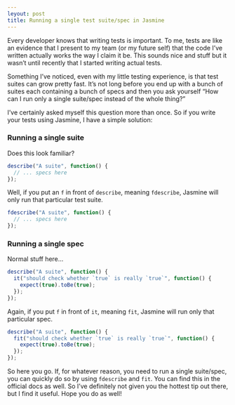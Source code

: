 ```yaml
---
leyout: post
title: Running a single test suite/spec in Jasmine
---
```


Every developer knows that writing tests is important. To me, tests are like an evidence that I present to my team (or my future self) that the code I’ve written actually works the way I claim it be. This sounds nice and stuff but it wasn’t until recently that I started writing actual tests.

Something I’ve noticed, even with my little testing experience, is that test suites can grow pretty fast. It’s not long before you end up with a bunch of suites each containing a bunch of specs and then you ask yourself “How can I run only a single suite/spec instead of the whole thing?”

I’ve certainly asked myself this question more than once. So if you write your tests using Jasmine, I have a simple solution:

### Running a single suite

Does this look familiar?

```js
describe("A suite", function() {
  // ... specs here
});
```

Well, if you put an `f` in front of `describe`, meaning `fdescribe`, Jasmine will only run that particular test suite.


```js
fdescribe("A suite", function() {
  // ... specs here
});
```

### Running a single spec

Normal stuff here...

```js
describe("A suite", function() {
  it("should check whether `true` is really `true`", function() {
    expect(true).toBe(true);
  });
});
```

Again, if you put `f` in front of `it`, meaning `fit`, Jasmine will run only that particular spec.

```js
describe("A suite", function() {
  fit("should check whether `true` is really `true`", function() {
    expect(true).toBe(true);
  });
});
```

So here you go. If, for whatever reason, you need to run a single suite/spec, you can quickly do so by using `fdescribe` and `fit`. You can find this in the official docs as well. So I’ve definitely not given you the hottest tip out there, but I find it useful. Hope you do as well!
